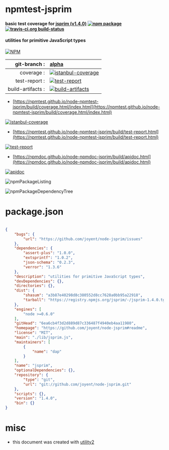 # npmtest-jsprim

#### basic test coverage for  [jsprim (v1.4.0)](https://github.com/joyent/node-jsprim#readme)  [![npm package](https://img.shields.io/npm/v/npmtest-jsprim.svg?style=flat-square)](https://www.npmjs.org/package/npmtest-jsprim) [![travis-ci.org build-status](https://api.travis-ci.org/npmtest/node-npmtest-jsprim.svg)](https://travis-ci.org/npmtest/node-npmtest-jsprim)

#### utilities for primitive JavaScript types

[![NPM](https://nodei.co/npm/jsprim.png?downloads=true&downloadRank=true&stars=true)](https://www.npmjs.com/package/jsprim)

| git-branch : | [alpha](https://github.com/npmtest/node-npmtest-jsprim/tree/alpha)|
|--:|:--|
| coverage : | [![istanbul-coverage](https://npmtest.github.io/node-npmtest-jsprim/build/coverage.badge.svg)](https://npmtest.github.io/node-npmtest-jsprim/build/coverage.html/index.html)|
| test-report : | [![test-report](https://npmtest.github.io/node-npmtest-jsprim/build/test-report.badge.svg)](https://npmtest.github.io/node-npmtest-jsprim/build/test-report.html)|
| build-artifacts : | [![build-artifacts](https://npmtest.github.io/node-npmtest-jsprim/glyphicons_144_folder_open.png)](https://github.com/npmtest/node-npmtest-jsprim/tree/gh-pages/build)|

- [https://npmtest.github.io/node-npmtest-jsprim/build/coverage.html/index.html](https://npmtest.github.io/node-npmtest-jsprim/build/coverage.html/index.html)

[![istanbul-coverage](https://npmtest.github.io/node-npmtest-jsprim/build/screenCapture.buildCi.browser.%252Ftmp%252Fbuild%252Fcoverage.lib.html.png)](https://npmtest.github.io/node-npmtest-jsprim/build/coverage.html/index.html)

- [https://npmtest.github.io/node-npmtest-jsprim/build/test-report.html](https://npmtest.github.io/node-npmtest-jsprim/build/test-report.html)

[![test-report](https://npmtest.github.io/node-npmtest-jsprim/build/screenCapture.buildCi.browser.%252Ftmp%252Fbuild%252Ftest-report.html.png)](https://npmtest.github.io/node-npmtest-jsprim/build/test-report.html)

- [https://npmdoc.github.io/node-npmdoc-jsprim/build/apidoc.html](https://npmdoc.github.io/node-npmdoc-jsprim/build/apidoc.html)

[![apidoc](https://npmdoc.github.io/node-npmdoc-jsprim/build/screenCapture.buildCi.browser.%252Ftmp%252Fbuild%252Fapidoc.html.png)](https://npmdoc.github.io/node-npmdoc-jsprim/build/apidoc.html)

![npmPackageListing](https://npmtest.github.io/node-npmtest-jsprim/build/screenCapture.npmPackageListing.svg)

![npmPackageDependencyTree](https://npmtest.github.io/node-npmtest-jsprim/build/screenCapture.npmPackageDependencyTree.svg)



# package.json

```json

{
    "bugs": {
        "url": "https://github.com/joyent/node-jsprim/issues"
    },
    "dependencies": {
        "assert-plus": "1.0.0",
        "extsprintf": "1.0.2",
        "json-schema": "0.2.3",
        "verror": "1.3.6"
    },
    "description": "utilities for primitive JavaScript types",
    "devDependencies": {},
    "directories": {},
    "dist": {
        "shasum": "a3b87e40298d8c380552d8cc7628a0bb95a22918",
        "tarball": "https://registry.npmjs.org/jsprim/-/jsprim-1.4.0.tgz"
    },
    "engines": [
        "node >=0.6.0"
    ],
    "gitHead": "6ea6cb4f3d2d889d87c336487f4940eb4aa11980",
    "homepage": "https://github.com/joyent/node-jsprim#readme",
    "license": "MIT",
    "main": "./lib/jsprim.js",
    "maintainers": [
        {
            "name": "dap"
        }
    ],
    "name": "jsprim",
    "optionalDependencies": {},
    "repository": {
        "type": "git",
        "url": "git://github.com/joyent/node-jsprim.git"
    },
    "scripts": {},
    "version": "1.4.0",
    "bin": {}
}
```



# misc
- this document was created with [utility2](https://github.com/kaizhu256/node-utility2)

